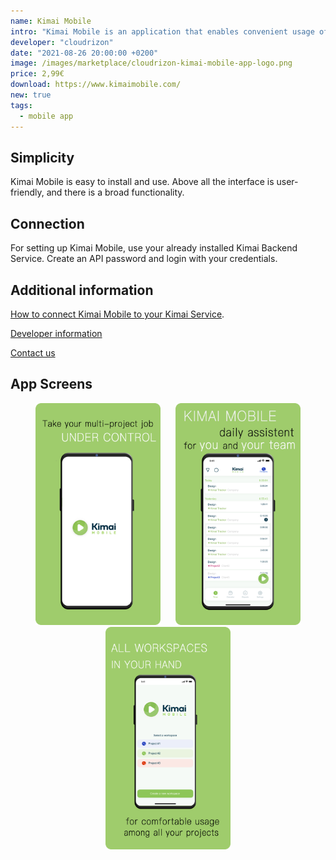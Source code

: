 ```yaml
---
name: Kimai Mobile
intro: "Kimai Mobile is an application that enables convenient usage of Kimai on your Android mobile device"
developer: "cloudrizon"
date: "2021-08-26 20:00:00 +0200"
image: /images/marketplace/cloudrizon-kimai-mobile-app-logo.png
price: 2,99€
download: https://www.kimaimobile.com/
new: true
tags: 
  - mobile app
---
```


## Simplicity
Kimai Mobile is easy to install and use. Above all the interface is user-friendly, and there is a broad functionality.

## Connection 
For setting up Kimai Mobile, use your already installed Kimai Backend Service. Create an API password and login with your credentials.

## Additional information

[How to connect Kimai Mobile to your Kimai Service](https://www.kimaimobile.com/kimai-mobile-guide/#1624276184721-4662a5b1-cf06).

[Developer information](https://www.kimaimobile.com/developer-of-kimai-mobile/)

[Contact us](https://www.kimaimobile.com/kimai-mobile-contact-us/)

## App Screens

<p style="text-align:center">
    <img src="/images/marketplace/cloudrizon-kimai-mobile-app-splash.png" width="200" style="margin:0 10px">
    <img src="/images/marketplace/cloudrizon-kimai-mobile-app-timesheets.png" width="200" style="margin:0 10px">
    <img src="/images/marketplace/cloudrizon-kimai-mobile-app-workspaces.png" width="200" style="margin:0 10px">
</p>